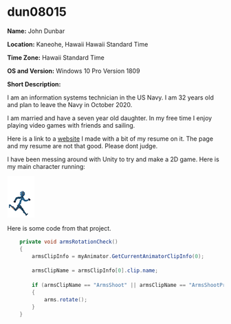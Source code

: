 # dun08015

**Name:** John Dunbar

**Location:** Kaneohe, Hawaii Hawaii Standard Time

**Time Zone:** Hawaii Standard Time

**OS and Version:** Windows 10 Pro Version 1809

**Short Description:** 

I am an information systems technician in the US Navy. I am 32 years old and plan to leave the Navy in October 2020.

I am married and have a seven year old daughter. In my free time I enjoy playing video games with friends and sailing. 

Here is a link to a [website](http://dunbarjohn.com) I made with a bit of my resume on it. The page and my resume are not that good. Please dont judge.

I have been messing around with Unity to try and make a 2D game. Here is my main character running:

![](images/Robot.gif)

Here is some code from that project.

```cs
    private void armsRotationCheck()
    {
        armsClipInfo = myAnimator.GetCurrentAnimatorClipInfo(0);

        armsClipName = armsClipInfo[0].clip.name;

        if (armsClipName == "ArmsShoot" || armsClipName == "ArmsShootPrep" || armsClipName == "ArmsPunch" || armsClipName == "ArmsPunchPrep")
        {
            arms.rotate();
        }
    }
```
